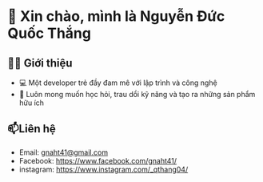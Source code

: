 # 👋 Xin chào, mình là Nguyễn Đức Quốc Thắng  

## 🧑‍💻 Giới thiệu
- 💻 Một developer trẻ đầy đam mê với lập trình và công nghệ  
- 🚀 Luôn mong muốn học hỏi, trau dồi kỹ năng và tạo ra những sản phẩm hữu ích  

## 📫Liên hệ
- Email: gnaht41@gmail.com  
- Facebook: https://www.facebook.com/gnaht41/
- instagram: https://www.instagram.com/_qthang04/
